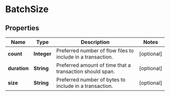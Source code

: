 # BatchSize

## Properties
Name | Type | Description | Notes
------------ | ------------- | ------------- | -------------
**count** | **Integer** | Preferred number of flow files to include in a transaction. |  [optional]
**duration** | **String** | Preferred amount of time that a transaction should span. |  [optional]
**size** | **String** | Preferred number of bytes to include in a transaction. |  [optional]
